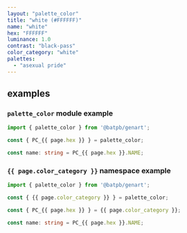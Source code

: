 ```yaml
---
layout: "palette_color"
title: "white (#FFFFFF)"
name: "white"
hex: "FFFFFF"
luminance: 1.0
contrast: "black-pass"
color_category: "white"
palettes:
  - "asexual pride"
---
```


## examples

### `palette_color` module example

```typescript
import { palette_color } from '@batpb/genart';

const { PC_{{ page.hex }} } = palette_color;

const name: string = PC_{{ page.hex }}.NAME;
```

### `{{ page.color_category }}` namespace example

````typescript
import { palette_color } from '@batpb/genart';

const { {{ page.color_category }} } = palette_color;

const { PC_{{ page.hex }} } = {{ page.color_category }};

const name: string = PC_{{ page.hex }}.NAME;
````
